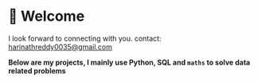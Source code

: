 # 👋 Welcome 
I look forward to connecting with you.
contact: harinathreddy0035@gmail.com


**Below are my projects, I mainly use Python, SQL and `maths` to solve data related problems**
